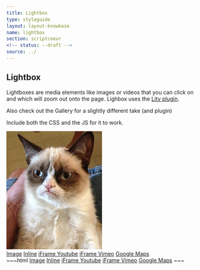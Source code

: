 ```yaml
---
title: Lightbox
type: styleguide
layout: layout-knowbase
name: lightbox
section: scriptcoeur
<!-- status: --draft -->
source: ../
---
```


<main markdown="1">

## Lightbox

Lightboxes are media elements like images or videos that you can click on and which will zoom out onto the page. Lighbox uses the [Lity plugin](https://sorgalla.com/lity/).

Also check out the Gallery for a slightly different take (and plugin)

Include both the CSS and the JS for it to work.

<div class="_styleguide-example">
  <div>
    <a class="--border-none" href="../images/grumpy.jpg" data-lity data-lity-desc="Grumpy Cat">
      <img src="../images/grumpy_sm.jpg" alt="Grumpy Cat" />
    </a>
  </div>
  <a href="https://farm9.staticflickr.com/8642/16455005578_0fdfc6c3da_b.jpg" data-lity data-lity-desc="Photo of a flower">Image</a>
  <a href="#inline" data-lity>Inline</a>
  <a href="//www.youtube.com/watch?v=XSGBVzeBUbk" data-lity>iFrame Youtube</a>
  <a href="//vimeo.com/1084537" data-lity>iFrame Vimeo</a>
  <a href="//maps.google.com/maps?q=San+Francisco" data-lity>Google Maps</a>

  <link href="../javascripts/scriptcoeur/plugins/lity/lity.min.css?" rel="stylesheet">
  <script src="../javascripts/scriptcoeur/plugins/lity/lity.min.js" type="text/javascript"></script>
</div>
~~~html
<a href="https://farm9.staticflickr.com/8642/16455005578_0fdfc6c3da_b.jpg" data-lity data-lity-desc="Photo of a flower">Image</a>
<a href="#inline" data-lity>Inline</a>
<a href="//www.youtube.com/watch?v=XSGBVzeBUbk" data-lity>iFrame Youtube</a>
<a href="//vimeo.com/1084537" data-lity>iFrame Vimeo</a>
<a href="//maps.google.com/maps?q=San+Francisco" data-lity>Google Maps</a>
<link href="../javascripts/scriptcoeur/plugins/lity/lity.min.css?" rel="stylesheet">
<script src="../javascripts/scriptcoeur/plugins/lity/lity.min.js" type="text/javascript"></script>
~~~

</main>



